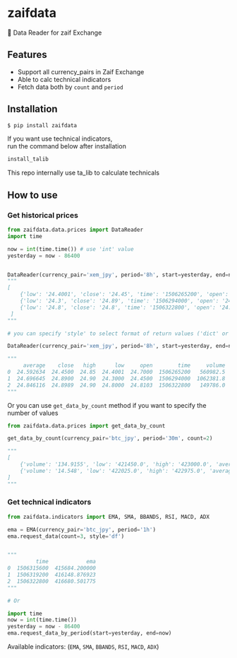 # zaifdata

:blue_book: Data Reader for zaif Exchange


## Features

* Support all currency_pairs in Zaif Exchange
* Able to calc technical indicators
* Fetch data both by `count` and `period`

## Installation

```bash
$ pip install zaifdata
```

If you want use technical indicators,  
run the command below after installation

```bash
install_talib
```

This repo internally use ta_lib to calculate technicals

## How to use

### Get historical prices

```python
from zaifdata.data.prices import DataReader
import time

now = int(time.time()) # use 'int' value
yesterday = now - 86400


DataReader(currency_pair='xem_jpy', period='8h', start=yesterday, end=now)
"""
[
    {'low': '24.4001', 'close': '24.45', 'time': '1506265200', 'open': '24.7', 'high': '24.85', 'average': '24.59263445', 'volume': '560982.5'}, 
    {'low': '24.3', 'close': '24.89', 'time': '1506294000', 'open': '24.45', 'high': '24.9', 'average': '24.69664484', 'volume': '1062381.8'},
    {'low': '24.8', 'close': '24.8', 'time': '1506322800', 'open': '24.8103', 'high': '24.9', 'average': '24.84771633', 'volume': '144757.2'}
 ]
"""

# you can specify 'style' to select format of return values ('dict' or 'df')

DataReader(currency_pair='xem_jpy', period='8h', start=yesterday, end=now, style='df')

"""
     average    close   high      low     open        time     volume
0  24.592634  24.4500  24.85  24.4001  24.7000  1506265200   560982.5
1  24.696645  24.8900  24.90  24.3000  24.4500  1506294000  1062381.8
2  24.846116  24.8989  24.90  24.8000  24.8103  1506322800   149786.0
"""
```

Or you can use `get_data_by_count` method if you want to specify the number of values


```python
from zaifdata.data.prices import get_data_by_count

get_data_by_count(currency_pair='btc_jpy', period='30m', count=2)

"""
[
    {'volume': '134.9155', 'low': '421450.0', 'high': '423000.0', 'average': '422022.55839766', 'close': '422275.0', 'open': '421710.0', 'time': '1506322800'},
    {'volume': '14.548', 'low': '422025.0', 'high': '422975.0', 'average': '422504.70470168', 'close': '422390.0', 'open': '422170.0', 'time': '1506324600'}
]
"""
```

### Get technical indicators

```python
from zaifdata.indicators import EMA, SMA, BBANDS, RSI, MACD, ADX

ema = EMA(currency_pair='btc_jpy', period='1h')
ema.request_data(count=3, style='df')


"""
         time            ema
0  1506315600  415684.200000
1  1506319200  416148.876923
2  1506322800  416680.501775
"""

# Or

import time
now = int(time.time())
yesterday = now - 86400
ema.request_data_by_period(start=yesterday, end=now)
```

Available indicators: (`EMA`, `SMA`, `BBANDS`, `RSI`, `MACD`, `ADX`)